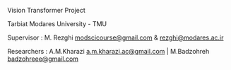 Vision Transformer Project 

Tarbiat Modares University - TMU

Supervisor : M. Rezghi modscicourse@gmail.com  & rezghi@modares.ac.ir

Researchers : A.M.Kharazi a.m.kharazi.ac@gmail.com | M.Badzohreh badzohreee@gmail.com